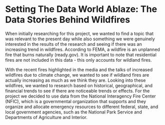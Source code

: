# Setting The Data World Ablaze: The Data Stories Behind Wildfires

When initially researching for this project, we wanted to find a topic that was relevant to the present day while also something we were genuinely interested in the results of the research and seeing if there was an increasing trend in wildfires.
According to FEMA, a wildfire is an unplanned fire that burns naturally (ready.gov). It is important to note that residential fires are not included in this data - this only accounts for wildland fires.


With the recent fires highlighted in the media and the talks of increased wildfires due to climate change, we wanted to see if wildland fires are actually increasing as much as we think they are.
Looking into these wildfires, we wanted to research based on historical, geographical, and financial trends to see if there are noticeable trends or effects.
For the project we decided to use data from the National Interagency Fire Center (NFIC), which is a governmental organization that supports and they organize and allocate emergency resources to different federal, state, and local government agencies, such as the National Park Service and Departments of Agriculture and Interior.
